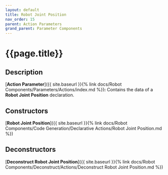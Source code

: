 ```yaml
---
layout: default
title: Robot Joint Position
nav_order: 15
parent: Action Parameters
grand_parent: Parameter Components
---
```


# **{{page.title}}**

## **Description**

[**Action Parameter**]({{ site.baseurl }}{% link docs/Robot Components/Parameters/Actions/index.md %})**:** 
Contains the data of a **Robot Joint Position** declaration. 

## **Constructors**

[**Robot Joint Position**]({{ site.baseurl }}{% link docs/Robot Components/Code Generation/Declarative Actions/Robot Joint Position.md %})

## **Deconstructors**

[**Deconstruct Robot Joint Position**]({{ site.baseurl }}{% link docs/Robot Components/Deconstruct/Actions/Deconstruct Robot Joint Position.md %})